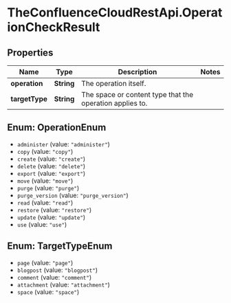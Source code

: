 # TheConfluenceCloudRestApi.OperationCheckResult

## Properties
Name | Type | Description | Notes
------------ | ------------- | ------------- | -------------
**operation** | **String** | The operation itself. | 
**targetType** | **String** | The space or content type that the operation applies to. | 

<a name="OperationEnum"></a>
## Enum: OperationEnum

* `administer` (value: `"administer"`)
* `copy` (value: `"copy"`)
* `create` (value: `"create"`)
* `delete` (value: `"delete"`)
* `export` (value: `"export"`)
* `move` (value: `"move"`)
* `purge` (value: `"purge"`)
* `purge_version` (value: `"purge_version"`)
* `read` (value: `"read"`)
* `restore` (value: `"restore"`)
* `update` (value: `"update"`)
* `use` (value: `"use"`)


<a name="TargetTypeEnum"></a>
## Enum: TargetTypeEnum

* `page` (value: `"page"`)
* `blogpost` (value: `"blogpost"`)
* `comment` (value: `"comment"`)
* `attachment` (value: `"attachment"`)
* `space` (value: `"space"`)

